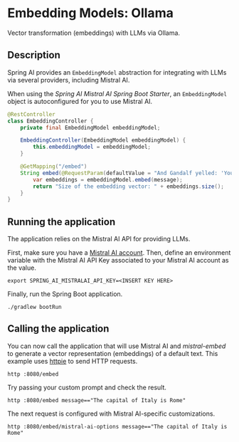 # Embedding Models: Ollama

Vector transformation (embeddings) with LLMs via Ollama.

## Description

Spring AI provides an `EmbeddingModel` abstraction for integrating with LLMs via several providers, including Mistral AI.

When using the _Spring AI Mistral AI Spring Boot Starter_, an `EmbeddingModel` object is autoconfigured for you to use Mistral AI.

```java
@RestController
class EmbeddingController {
    private final EmbeddingModel embeddingModel;

    EmbeddingController(EmbeddingModel embeddingModel) {
        this.embeddingModel = embeddingModel;
    }

    @GetMapping("/embed")
    String embed(@RequestParam(defaultValue = "And Gandalf yelled: 'You shall not pass!'") String message) {
        var embeddings = embeddingModel.embed(message);
        return "Size of the embedding vector: " + embeddings.size();
    }
}
```

## Running the application

The application relies on the Mistral AI API for providing LLMs.

First, make sure you have a [Mistral AI account](https://console.mistral.ai).
Then, define an environment variable with the Mistral AI API Key associated to your Mistral AI account as the value.

```shell
export SPRING_AI_MISTRALAI_API_KEY=<INSERT KEY HERE>
```

Finally, run the Spring Boot application.

```shell
./gradlew bootRun
```

## Calling the application

You can now call the application that will use Mistral AI and _mistral-embed_ to generate a vector representation (embeddings) of a default text.
This example uses [httpie](https://httpie.io) to send HTTP requests.

```shell
http :8080/embed
```

Try passing your custom prompt and check the result.

```shell
http :8080/embed message=="The capital of Italy is Rome"
```

The next request is configured with Mistral AI-specific customizations.

```shell
http :8080/embed/mistral-ai-options message=="The capital of Italy is Rome"
```
